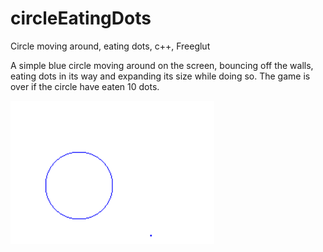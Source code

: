 # circleEatingDots
Circle moving around, eating dots, c++, Freeglut



A simple blue circle moving around on the screen, bouncing off the walls, eating dots in its way and expanding its size while doing so.
The game is over if the circle have eaten 10 dots.


![alt text](https://github.com/flaciGit/circleEatingDots/blob/master/img/circleEatingDot.png?raw=true)
